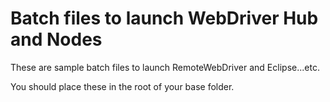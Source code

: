 # Batch files to launch WebDriver Hub and Nodes
These are sample batch files to launch RemoteWebDriver and Eclipse...etc.

You should place these in the root of your base folder.